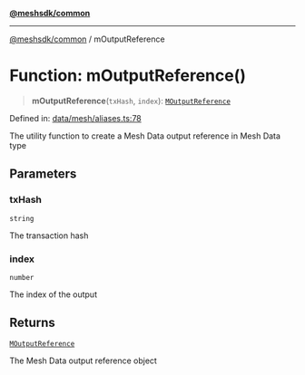 [**@meshsdk/common**](../README.md)

***

[@meshsdk/common](../globals.md) / mOutputReference

# Function: mOutputReference()

> **mOutputReference**(`txHash`, `index`): [`MOutputReference`](../type-aliases/MOutputReference.md)

Defined in: [data/mesh/aliases.ts:78](https://github.com/MeshJS/mesh/blob/1abde1553cbd7cf2cf4e40197fc0de9e4a7d0f49/packages/mesh-common/src/data/mesh/aliases.ts#L78)

The utility function to create a Mesh Data output reference in Mesh Data type

## Parameters

### txHash

`string`

The transaction hash

### index

`number`

The index of the output

## Returns

[`MOutputReference`](../type-aliases/MOutputReference.md)

The Mesh Data output reference object

